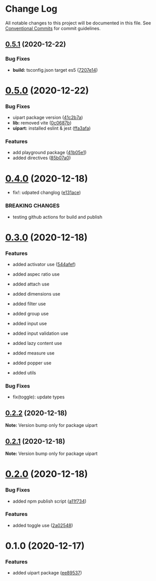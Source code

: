 # Change Log

All notable changes to this project will be documented in this file.
See [Conventional Commits](https://conventionalcommits.org) for commit guidelines.

## [0.5.1](https://github.com/5cube/upart/compare/v0.5.0...v0.5.1) (2020-12-22)


### Bug Fixes

* **build:** tsconfig.json target es5 ([7207e14](https://github.com/5cube/upart/commit/7207e147e3311e6665532f5a910c9db39edfc6ca))





# [0.5.0](https://github.com/5cube/upart/compare/v0.4.0...v0.5.0) (2020-12-22)


### Bug Fixes

* uipart package version ([41c2b7a](https://github.com/5cube/upart/commit/41c2b7a27c74fb516df31922787c3d7961d848bb))
* **lib:** removed vite ([0c0687b](https://github.com/5cube/upart/commit/0c0687bbe61ac56b121f70a539d6d72ce6abdc65))
* **uipart:** installed eslint & jest ([ffa3afa](https://github.com/5cube/upart/commit/ffa3afae24db42ba85e654882e0c6dfd901672be))


### Features

* add playground package ([41b05e1](https://github.com/5cube/upart/commit/41b05e1e7b7d7ec09b40633c81ef3d36baaade46))
* added directives ([85b07a0](https://github.com/5cube/upart/commit/85b07a0f50da22c58c338b004c87f5eb2a9940af))





# [0.4.0](https://github.com/5cube/upart/compare/v0.3.0...v0.4.0) (2020-12-18)


* fix!: udpated changlog ([e131ace](https://github.com/5cube/upart/commit/e131ace5c20d04dbd3d56114d972acba793e0511))


### BREAKING CHANGES

* testing github actions for build and publish





# [0.3.0](https://github.com/5cube/upart/compare/v0.2.2...v0.3.0) (2020-12-18)


### Features

* added activator use ([544afef](https://github.com/5cube/upart/commit/544afef93a78f823bee7184a62ae1883bdd6fc61))

* added aspec ratio use

* added attach use

* added dimensions use

* added filter use

* added group use

* added input use

* added input validation use

* added lazy content use

* added measure use

* added popper use

* added utils

### Bug Fixes

* fix(toggle): update types




## [0.2.2](https://github.com/5cube/upart/compare/v0.2.1...v0.2.2) (2020-12-18)

**Note:** Version bump only for package uipart





## [0.2.1](https://github.com/5cube/upart/compare/v0.2.0...v0.2.1) (2020-12-18)

**Note:** Version bump only for package uipart





# [0.2.0](https://github.com/5cube/upart/compare/v0.1.0...v0.2.0) (2020-12-18)


### Bug Fixes

* added npm publish script ([a11f734](https://github.com/5cube/upart/commit/a11f73428295b83ade0a333910675b48954e580d))


### Features

* added toggle use ([2a02548](https://github.com/5cube/upart/commit/2a02548a8454506dc7d5bf8c02793eccb8f65604))





# 0.1.0 (2020-12-17)


### Features

* added uipart package ([ee89537](https://github.com/5cube/upart/commit/ee895372fa599877a28c9746cf0ba5d2e42ba7b4))
